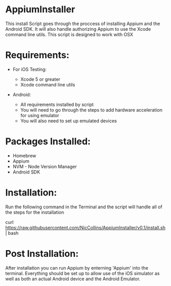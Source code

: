 AppiumInstaller
===============
This install Script goes through the proccess of installing Appium and the Android SDK. It will also handle authorizing Appium to use the Xcode command line utils. This script is designed to work with OSX

Requirements:
=============
  * For iOS Testing:
    * Xcode 5 or greater
    * Xcode command line utils
    
  * Android:
    * All requirements installed by script
    * You will need to go through the steps to add hardware acceleration for using emulator
    * You will also need to set up emulated devices
    
Packages Installed:
===================
  * Homebrew
  * Appium
  * NVM - Node Version Manager
  * Android SDK
    
Installation:
=============
Run the following command in the Terminal and the script will handle all of the steps for the installation

  curl https://raw.githubusercontent.com/NicCollins/AppiumInstaller/v0.1/install.sh | bash
  
Post Installation:
==================
After installation you can run Appium by enterning 'Appium' into the terminal. Everything should be set up to allow use of the iOS simulator as well as both an actual Android device and the Android Emulator.
